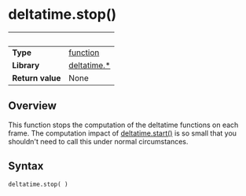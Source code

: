 # deltatime.stop()

|                      | &nbsp; 
| -------------------- | ---------------------------------------------------------------
| __Type__             | [function](http://docs.coronalabs.com/api/type/Function.html)
| __Library__          | [deltatime.*](Readme.markdown)
| __Return value__     | None


## Overview

This function stops the computation of the deltatime functions on each frame. The computation impact of [deltatime.start()](start.markdown) is so small that you shouldn't need to call this under normal circumstances.


## Syntax

	deltatime.stop( )